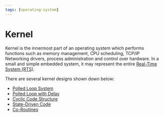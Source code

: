 ```yaml
---
tags: [operating-system]
---
```


# Kernel

Kernel is the innermost part of an operating system which performs functions
such as memory management, CPU scheduling, TCP/IP Networking drivers, process
administration and control over hardware. In a small and simple embedded system,
it may represent the entire [Real-Time System (RTS)](202403301908.md).

There are several kernel designs shown down below:
- [Polled Loop System](202404131853.md)
- [Polled Loop with Delay](202404131859.md)
- [Cyclic Code Structure](202404131912.md)
- [State-Driven Code](202404141411.md)
- [Co-Routines](202404141417.md)
